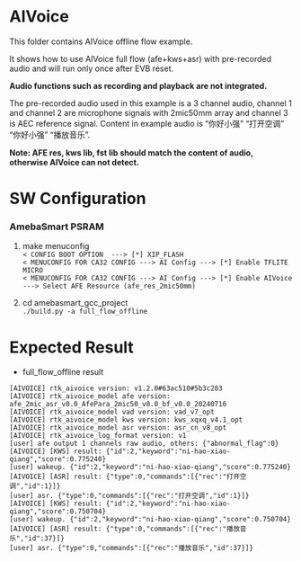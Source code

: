 # AIVoice

This folder contains AIVoice offline flow example.

It shows how to use AIVoice full flow (afe+kws+asr) with pre-recorded audio and will run only once after EVB reset.

**Audio functions such as recording and playback are not integrated.**

The pre-recorded audio used in this example is a 3 channel audio, channel 1 and channel 2 are microphone signals with 2mic50mm array and channel 3 is AEC reference signal. Content in example audio is “你好小强” “打开空调” “你好小强” “播放音乐”.

**Note: AFE res, kws lib, fst lib should match the content of audio, otherwise AIVoice can not detect.**

# SW Configuration
### AmebaSmart PSRAM

1. make menuconfig  
```< CONFIG BOOT OPTION  ---> [*] XIP_FLASH ```  
```< MENUCONFIG FOR CA32 CONFIG ---> AI Config ---> [*] Enable TFLITE MICRO```  
```< MENUCONFIG FOR CA32 CONFIG ---> AI Config ---> [*] Enable AIVoice  ---> Select AFE Resource (afe_res_2mic50mm)```

2. cd amebasmart_gcc_project  
```./build.py -a full_flow_offline```

# Expected Result
* full_flow_offline result
```
[AIVOICE] rtk_aivoice version: v1.2.0#63ac510#5b3c283
[AIVOICE] rtk_aivoice_model afe version: afe_2mic_asr_v0.0_AfePara_2mic50_v0.0_bf_v0.0_20240716
[AIVOICE] rtk_aivoice_model vad version: vad_v7_opt
[AIVOICE] rtk_aivoice_model kws version: kws_xqxq_v4.1_opt
[AIVOICE] rtk_aivoice_model asr version: asr_cn_v8_opt
[AIVOICE] rtk_aivoice_log_format version: v1
[user] afe output 1 channels raw audio, others: {"abnormal_flag":0}
[AIVOICE] [KWS] result: {"id":2,"keyword":"ni-hao-xiao-qiang","score":0.775240}
[user] wakeup. {"id":2,"keyword":"ni-hao-xiao-qiang","score":0.775240}
[AIVOICE] [ASR] result: {"type":0,"commands":[{"rec":"打开空调","id":1}]}
[user] asr. {"type":0,"commands":[{"rec":"打开空调","id":1}]}
[AIVOICE] [KWS] result: {"id":2,"keyword":"ni-hao-xiao-qiang","score":0.750704}
[user] wakeup. {"id":2,"keyword":"ni-hao-xiao-qiang","score":0.750704}
[AIVOICE] [ASR] result: {"type":0,"commands":[{"rec":"播放音乐","id":37}]}
[user] asr. {"type":0,"commands":[{"rec":"播放音乐","id":37}]}
```
